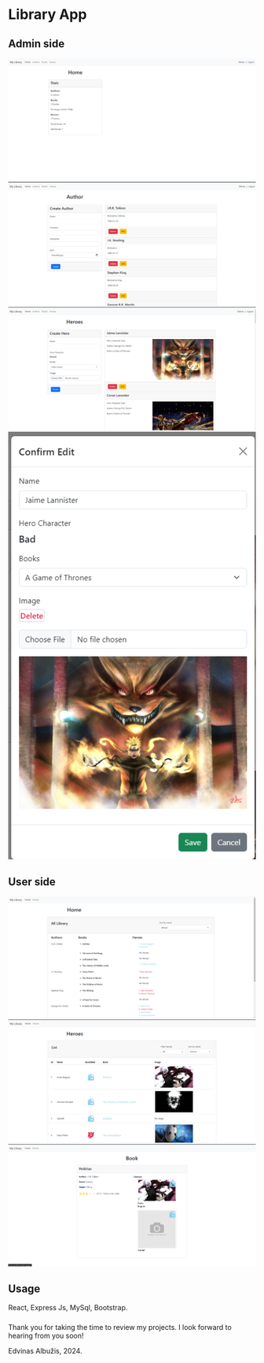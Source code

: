 # Library App

## Admin side

![Alt text](back/public/imagesHero/screen/admin_side1.png)
![Alt text](back/public/imagesHero/screen/admin_side2.png)
![Alt text](back/public/imagesHero/screen/admin_side3.png)
![Alt text](back/public/imagesHero/screen/admin_side4.png)

## User side

![Alt text](back/public/imagesHero/screen/user_side1.png)
![Alt text](back/public/imagesHero/screen/user_side2.png)
![Alt text](back/public/imagesHero/screen/user_side3.png)

## Usage

React, Express Js, MySql, Bootstrap.

###

Thank you for taking the time to review my projects. I look forward to hearing from you soon!

Edvinas Albužis, 2024.
